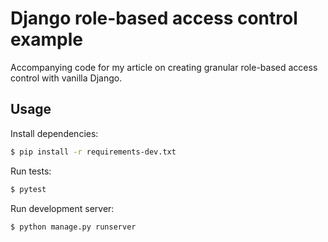 # Django role-based access control example

Accompanying code for my article on creating granular role-based access control with vanilla Django.


## Usage

Install dependencies:

```bash
$ pip install -r requirements-dev.txt
```

Run tests:

```bash
$ pytest
```

Run development server:

```bash
$ python manage.py runserver
```